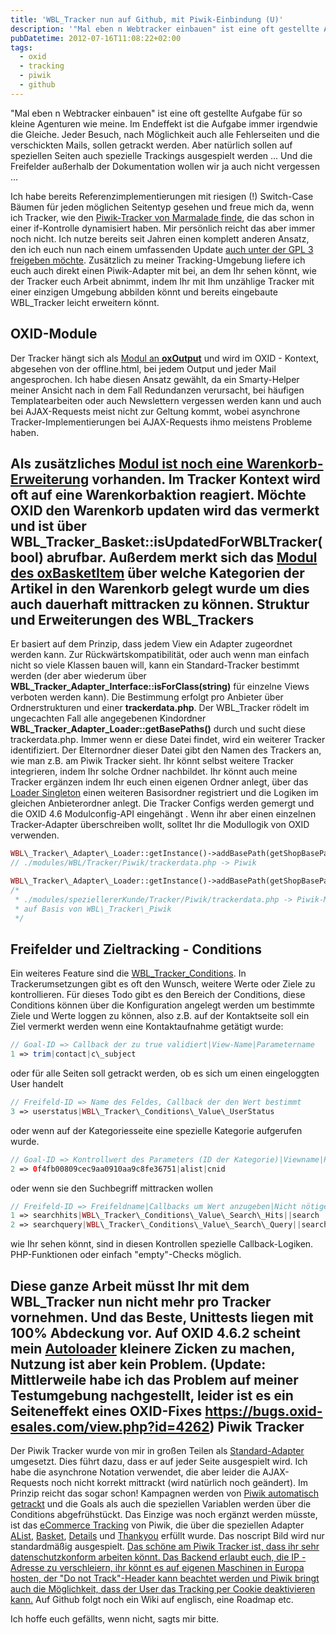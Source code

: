 ```yaml
---
title: 'WBL_Tracker nun auf Github, mit Piwik-Einbindung (U)'
description: '"Mal eben n Webtracker einbauen" ist eine oft gestellte Aufgabe für so kleine Agenturen wie meine. Im Endeffekt ist die Aufgabe immer irgendwie die Gleiche. Jeder Besuch, nach Möglichkeit auch alle Fe...'
pubDatetime: 2012-07-16T11:08:22+02:00
tags:
  - oxid
  - tracking
  - piwik
  - github
---
```


"Mal eben n Webtracker einbauen" ist eine oft gestellte Aufgabe für so kleine Agenturen wie meine. Im Endeffekt ist die Aufgabe immer irgendwie die Gleiche. Jeder Besuch, nach Möglichkeit auch alle Fehlerseiten und die verschickten Mails, sollen getrackt werden.  Aber natürlich sollen auf speziellen Seiten auch spezielle Trackings ausgespielt werden ... Und die Freifelder außerhalb der Dokumentation wollen wir ja auch nicht vergessen ...

Ich habe bereits Referenzimplementierungen mit riesigen (!) Switch-Case Bäumen für jeden möglichen Seitentyp gesehen und freue mich da, wenn ich Tracker, wie den [Piwik-Tracker von Marmalade finde](http://blog.marmalade.de/2011/12/neue-version-von-marmpiwik-piwik-pulgin-fur-oxid-eshop/), die das schon in einer if-Kontrolle dynamisiert haben. Mir persönlich reicht das aber immer noch nicht. Ich nutze bereits seit Jahren einen komplett anderen Ansatz, den ich euch nun nach einem umfassenden Update [auch unter der GPL 3 freigeben möchte](https://github.com/WBL-BjoernLange/WBL_Tracker "Tracker auf Github").   Zusätzlich zu meiner Tracking-Umgebung liefere ich euch auch direkt einen Piwik-Adapter mit bei, an dem Ihr sehen könnt, wie der Tracker euch Arbeit abnimmt, indem Ihr mit Ihm unzählige Tracker mit einer einzigen Umgebung abbilden könnt und bereits eingebaute WBL\_Tracker leicht erweitern könnt.

OXID-Module
-----------


Der Tracker hängt sich als [Modul an **oxOutput**](https://github.com/WBL-BjoernLange/WBL_Tracker/blob/master/modules/WBL/Tracker/Output.php "oxOutput-Modul") und wird im OXID - Kontext, abgesehen von der offline.html, bei jedem Output und jeder Mail angesprochen. Ich habe diesen Ansatz gewählt, da ein Smarty-Helper meiner Ansicht nach in dem Fall Redundanzen verursacht, bei häufigen Templatearbeiten oder auch Newslettern vergessen werden kann und auch bei AJAX-Requests meist nicht zur Geltung kommt, wobei asynchrone Tracker-Implementierungen bei AJAX-Requests ihmo meistens Probleme haben.

Als zusätzliches [Modul ist noch eine **Warenkorb-Erweiterung**](https://github.com/WBL-BjoernLange/WBL_Tracker/blob/master/modules/WBL/Tracker/Basket.php "oxBasket-Modul") vorhanden. Im Tracker Kontext wird oft auf eine Warenkorbaktion reagiert. Möchte OXID den Warenkorb updaten wird das vermerkt und ist über  **WBL\_Tracker\_Basket::isUpdatedForWBLTracker(bool)**  abrufbar. Außerdem merkt sich das [Modul des **oxBasketItem**](https://github.com/WBL-BjoernLange/WBL_Tracker/blob/master/modules/WBL/Tracker/Basket/Item.php "Modul von oxBasketItem") über welche Kategorien der Artikel in den Warenkorb gelegt wurde um dies auch dauerhaft mittracken zu können.
Struktur und Erweiterungen des WBL\_Trackers
--------------------------------------------


Er basiert auf dem Prinzip, dass jedem View ein Adapter zugeordnet werden kann. Zur Rückwärtskompatibilität, oder auch wenn man einfach nicht so viele Klassen bauen will, kann ein Standard-Tracker bestimmt werden (der aber wiederum über **WBL\_Tracker\_Adapter\_Interface::isForClass(string)** für einzelne Views verboten werden kann). Die Bestimmung erfolgt pro Anbieter über Ordnerstrukturen und einer **trackerdata.php**. Der WBL\_Tracker rödelt im ungecachten Fall alle angegebenen Kindordner **WBL\_Tracker\_Adapter\_Loader::getBasePaths()** durch und sucht diese trackerdata.php. Immer wenn er diese Datei findet, wird ein weiterer Tracker identifiziert. Der Elternordner dieser Datei gibt den Namen des Trackers an, wie man z.B. am Piwik Tracker sieht. Ihr könnt selbst weitere Tracker integrieren, indem Ihr solche Ordner nachbildet. Ihr könnt auch meine Tracker ergänzen indem Ihr euch einen eigenen Ordner anlegt, über das [Loader Singleton](https://github.com/WBL-BjoernLange/WBL_Tracker/blob/master/modules/WBL/Tracker/Adapter/Loader.php "WBL_Tracker_Adapter_Loader") einen weiteren Basisordner registriert und die Logiken im gleichen Anbieterordner anlegt. Die Tracker Configs werden gemergt und die OXID 4.6 Modulconfig-API eingehängt . Wenn ihr aber einen einzelnen Tracker-Adapter überschreiben wollt, solltet Ihr die Modullogik von OXID verwenden.

```php
WBL\_Tracker\_Adapter\_Loader::getInstance()->addBasePath(getShopBasePath() . '/modules/WBL/Tracker/');
// ./modules/WBL/Tracker/Piwik/trackerdata.php -> Piwik

WBL\_Tracker\_Adapter\_Loader::getInstance()->addBasePath(getShopBasePath() . '/modules/speziellererKunde/Tracker/');
/*
 * ./modules/speziellererKunde/Tracker/Piwik/trackerdata.php -> Piwik-Modul für speziellererkunde 
 * auf Basis von WBL\_Tracker\_Piwik
 */
```

Freifelder und Zieltracking - Conditions
----------------------------------------


Ein weiteres Feature sind die [WBL\_Tracker\_Conditions](https://github.com/WBL-BjoernLange/WBL_Tracker/tree/master/modules/WBL/Tracker/Conditions "WBL_Tracker_Conditions"). In Trackerumsetzungen gibt es oft den Wunsch, weitere Werte oder Ziele zu kontrollieren. Für dieses Todo gibt es den Bereich der Conditions, diese Conditions können über die Konfiguration angelegt werden um bestimmte Ziele und Werte loggen zu können, also z.B. auf der Kontaktseite soll ein Ziel vermerkt werden wenn eine Kontaktaufnahme getätigt wurde:

```php
// Goal-ID => Callback der zu true validiert|View-Name|Parametername
1 => trim|contact|c\_subject
```

oder für alle Seiten soll getrackt werden, ob es sich um einen eingeloggten User handelt

```php
// Freifeld-ID => Name des Feldes, Callback der den Wert bestimmt
3 => userstatus|WBL\_Tracker\_Conditions\_Value\_UserStatus
```

oder wenn auf der Kategoriesseite eine spezielle Kategorie aufgerufen wurde.

```php
// Goal-ID => Kontrollwert des Parameters (ID der Kategorie)|Viewname|Parametername
2 => 0f4fb00809cec9aa0910aa9c8fe36751|alist|cnid
```

oder wenn sie den Suchbegriff mittracken wollen

```php
// Freifeld-ID => Freifeldname|Callbacks um Wert anzugeben|Nicht nötiger Kontrollwert|Viewname
1 => searchhits|WBL\_Tracker\_Conditions\_Value\_Search\_Hits||search
2 => searchquery|WBL\_Tracker\_Conditions\_Value\_Search\_Query||search
```

wie Ihr sehen könnt, sind in diesen Kontrollen spezielle Callback-Logiken. PHP-Funktionen oder einfach "empty"-Checks möglich.

Diese ganze Arbeit müsst Ihr mit dem WBL\_Tracker nun nicht mehr pro Tracker vornehmen. Und das Beste, Unittests liegen mit 100% Abdeckung vor. Auf OXID 4.6.2 scheint mein [Autoloader](http://ecommerce-developer.de/jetzt-auf-github-fortsetzung-fur-den-wbl-autoloader/ "Jetzt auf Github, Fortsetzung für den WBL Autoloader") kleinere Zicken zu machen, Nutzung ist aber kein Problem. **(Update: Mittlerweile habe ich das Problem auf meiner Testumgebung nachgestellt, leider ist es ein Seiteneffekt eines OXID-Fixes** <https://bugs.oxid-esales.com/view.php?id=4262>)
Piwik Tracker
-------------


Der Piwik Tracker wurde von mir in großen Teilen als [Standard-Adapter](https://github.com/WBL-BjoernLange/WBL_Tracker/blob/master/modules/WBL/Tracker/Piwik/Adapter.php "WBL_Tracker_Piwik_Adapter") umgesetzt. Dies führt dazu, dass er auf jeder Seite ausgespielt wird. Ich habe die asynchrone Notation verwendet, die aber leider die AJAX-Requests noch nicht korrekt mittrackt (wird natürlich noch geändert). Im Prinzip reicht das sogar schon! Kampagnen werden von [Piwik automatisch getrackt](http://de.piwik.org/dokumentation/ziel-tracking/ "Ziel Tracking") und die Goals als auch die speziellen Variablen werden über die Conditions abgefrühstückt. Das Einzige was noch ergänzt werden müsste, ist das [eCommerce Tracking](http://piwik.org/docs/ecommerce-analytics/ "Ecommerce Analytics") von Piwik, die über die speziellen Adapter [AList](https://github.com/WBL-BjoernLange/WBL_Tracker/blob/master/modules/WBL/Tracker/Piwik/Adapter/Alist.php), [Basket](https://github.com/WBL-BjoernLange/WBL_Tracker/blob/master/modules/WBL/Tracker/Piwik/Adapter/Basket.php), [Details](https://github.com/WBL-BjoernLange/WBL_Tracker/blob/master/modules/WBL/Tracker/Piwik/Adapter/Details.php) und [Thankyou](https://github.com/WBL-BjoernLange/WBL_Tracker/blob/master/modules/WBL/Tracker/Piwik/Adapter/Thankyou.php) erfüllt wurde. Das noscript Bild wird nur standardmäßig ausgespielt.
[Das schöne am Piwik Tracker ist, dass ihr sehr datenschutzkonform arbeiten könnt. Das Backend erlaubt euch, die IP -Adresse zu verschleiern, ihr könnt es auf eigenen Maschinen in Europa hosten, der "Do not Track"-Header kann beachtet werden und Piwik bringt auch die Möglichkeit, dass der User das Tracking per Cookie deaktivieren kann.](http://piwik.org/privacy/ "Web Analytics Privacy in Piwik")
Auf Github folgt noch ein Wiki auf englisch, eine Roadmap etc.

Ich hoffe euch gefällts, wenn nicht, sagts mir bitte.
